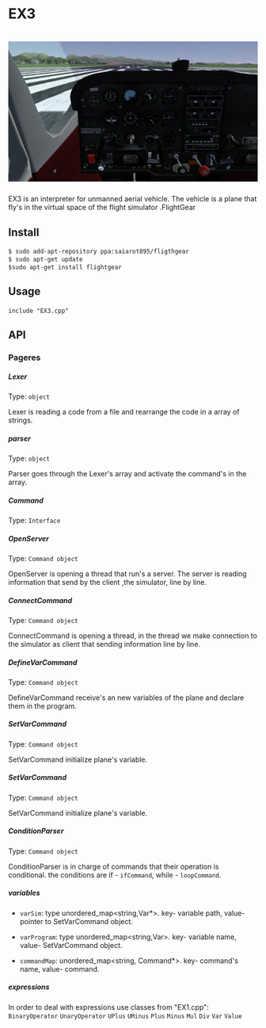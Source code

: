 # EX3

# ![pageres](media/promo.jpg)

EX3 is an ‫‪interpreter‬‬ for unmanned aerial vehicle. 
The vehicle is a plane that fly's in the virtual space of the flight simulator ‫‪FlightGear‬. 

## Install

```
$ sudo add-apt-repository ppa:saiarot895/fligthgear
$ sudo apt-get update
$sudo apt-get install flightgear
```

## Usage

```
include "EX3.cpp"
```

## API

### Pageres

##### Lexer

Type: `object`

Lexer is reading a code from a file and rearrange
the code in a array of strings.  

##### parser

Type: `object`

Parser goes through the Lexer's array and activate
the command's in the array.

##### Command

Type: `Interface`

##### OpenServer

Type: `Command object`

OpenServer is opening a thread that run's a server.
The server is reading information that send by the
client ,the simulator, line by line.

##### ConnectCommand

Type: `Command object`

ConnectCommand is opening a thread, in the
thread we make connection to the simulator as
client that sending information line by line.

##### DefineVarCommand

Type: `Command object`

DefineVarCommand receive's an new variables of
the plane and declare them in the program.

##### SetVarCommand

Type: `Command object`

SetVarCommand initialize plane's variable.

##### SetVarCommand

Type: `Command object`

SetVarCommand initialize plane's variable.

##### ConditionParser

Type: `Command object`

ConditionParser is in charge of commands that 
their operation is conditional. the conditions are
if - `ifCommand`, while - `loopCommand`.

##### variables

- `varSim`: type unordered_map<string,Var*>.
            key- variable path, value- pointer to 
            SetVarCommand object.
            
- `varProgram`: type unordered_map<string,Var>. 
                key- variable name, value- SetVarCommand
                object.
                
- `commandMap`: unordered_map<string, Command*>.
                key- command's name, value- command.
                
##### expressions

In order to deal with expressions use classes from "EX1.cpp":
`BinaryOperator` `UnaryOperator` `UPlus` `UMinus` `Plus` `Minus` 
`Mul` `Div` `Var` `Value`